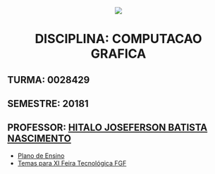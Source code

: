 <p align="center">
<img src="http://www.fgf.edu.br/wp-content/themes/fgf-28-05-2013_RESPONSIVO/images/fgf-faculdade-integrada-da-grande-fortaleza.png">
</p>
<h1 align="center">DISCIPLINA: COMPUTACAO GRAFICA</h1>


## TURMA: 0028429 

## SEMESTRE: 20181

## PROFESSOR: [HITALO JOSEFERSON BATISTA NASCIMENTO](http://lattes.cnpq.br/1394533601368499)

- [Plano de Ensino](Plano_de_Ensino.md)
- [Temas para XI Feira Tecnológica FGF](temas.md)
